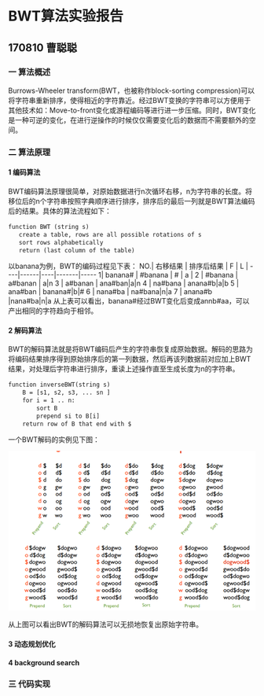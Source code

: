 # BWT算法实验报告
## 170810 曹聪聪 
### 一 算法概述
Burrows-Wheeler transform(BWT，也被称作block-sorting compression)可以将字符串重新排序，使得相近的字符靠近。经过BWT变换的字符串可以方便用于其他技术如：Move-to-front变化或游程编码等进行进一步压缩。同时，BWT变化是一种可逆的变化，在进行逆操作的时候仅仅需要变化后的数据而不需要额外的空间。

### 二 算法原理
#### 1 编码算法
BWT编码算法原理很简单，对原始数据进行n次循环右移，n为字符串的长度。将移位后的n个字符串按照字典顺序进行排序，排序后的最后一列就是BWT算法编码后的结果。具体的算法流程如下：
```
function BWT (string s)
   create a table, rows are all possible rotations of s
   sort rows alphabetically
   return (last column of the table)
```
以banana为例，BWT的编码过程见下表：
NO.| 右移结果 | 排序后结果 | F | L |
----|------|----|-------|-----
1| banana# | #banana | # | a |
2 | #banana  | a#banan | a|n
3 | a#banan  | ana#ban|a|n
4 | na#bana  | anana#b|a|b
5 | ana#ban  |  banana#|b|#
6 | nana#ba  | na#bana|n|a
7 | anana#b  |nana#ba|n|a
从上表可以看出，banana#经过BWT变化后变成annb#aa，可以产出相同的字符趋向于相邻。
#### 2 解码算法
BWT的解码算法就是将BWT编码后产生的字符串恢复成原始数据。解码的思路为将编码结果排序得到原始排序后的第一列数据，然后再该列数据前对应加上BWT结果，对处理后字符串进行排序，重读上述操作直至生成长度为n的字符串。
```
function inverseBWT(string s)
    B = [s1, s2, s3, ... sn ]
    for i = 1 .. n:
        sort B
        prepend si to B[i]
    return row of B that end with $
```
一个BWT解码的实例见下图：

![BWT 解码实例](pic/pic1.png)

从上图可以看出BWT的解码算法可以无损地恢复出原始字符串。
#### 3 动态规划优化
#### 4 background search

### 三 代码实现